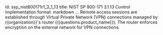 id: ssp_nist800171r1_3_1_13
title: NIST SP 800-171 3.1.13 Control Implementation
format: markdown
...
Remote access sessions are established through Virtual Private Network (VPN) connections
managed by {{organization}}'s router ({{questions.product_name}}). The router enforces
encryption on the external network for VPN connections.

